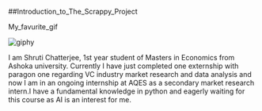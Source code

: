 ##Introduction_to_The_Scrappy_Project

My_favurite_gif


![giphy](https://github.com/pupu-01/New_scrppy/assets/165286053/5f9665be-57ef-4f31-ae0a-3a1aea02d0cb)


I am Shruti Chatterjee, 1st year student of Masters in Economics from Ashoka university. Currently I have just completed one externship with paragon one regarding VC industry market research and data analysis and now I am in an ongoing internship at AQES as a secondary market research intern.I have a fundamental knowledge in python and  eagerly waiting for this course as AI is an interest for me.
